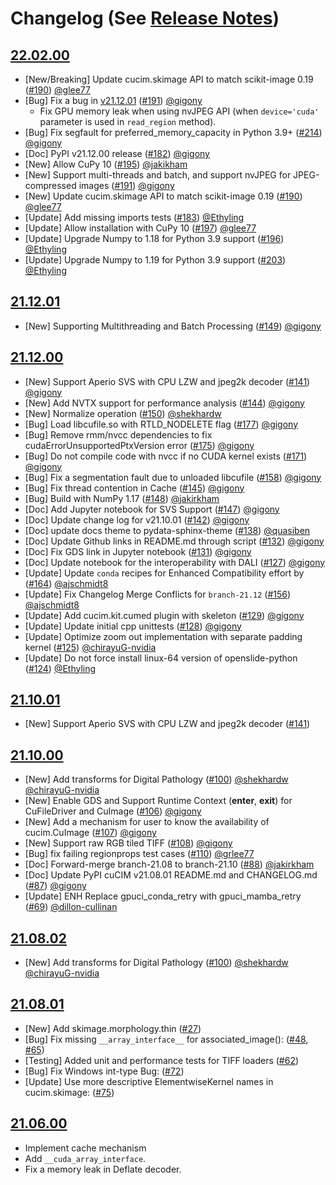 
# Changelog (See [Release Notes](https://github.com/rapidsai/cucim/wiki/Release-Notes))

## [22.02.00](https://github.com/rapidsai/cucim/wiki/release_notes_v22.02.00)

- [New/Breaking] Update cucim.skimage API to match scikit-image 0.19 ([#190](https://github.com/rapidsai/cucim/pull/190)) [@glee77](https://github.com/glee77)
- [Bug] Fix a bug in [v21.12.01](https://github.com/rapidsai/cucim/wiki/release_notes_v21.12.01) ([#191](https://github.com/rapidsai/cucim/pull/191)) [@gigony](https://github.com/gigony)
  - Fix GPU memory leak when using nvJPEG API (when `device='cuda'` parameter is used in `read_region` method).
- [Bug] Fix segfault for preferred_memory_capacity in Python 3.9+ ([#214](https://github.com/rapidsai/cucim/pull/214)) [@gigony](https://github.com/gigony)
- [Doc] PyPI v21.12.00 release ([#182](https://github.com/rapidsai/cucim/pull/182)) [@gigony](https://github.com/gigony)
- [New] Allow CuPy 10 ([#195](https://github.com/rapidsai/cucim/pull/195)) [@jakikham](https://github.com/jakikham)
- [New] Support multi-threads and batch, and support nvJPEG for JPEG-compressed images ([#191](https://github.com/rapidsai/cucim/pull/191)) [@gigony](https://github.com/gigony)
- [New] Update cucim.skimage API to match scikit-image 0.19 ([#190](https://github.com/rapidsai/cucim/pull/190)) [@glee77](https://github.com/glee77)
- [Update] Add missing imports tests ([#183](https://github.com/rapidsai/cucim/pull/183)) [@Ethyling](https://github.com/Ethyling)
- [Update] Allow installation with CuPy 10 ([#197](https://github.com/rapidsai/cucim/pull/197)) [@glee77](https://github.com/glee77)
- [Update] Upgrade Numpy to 1.18 for Python 3.9 support ([#196](https://github.com/rapidsai/cucim/pull/196)) [@Ethyling](https://github.com/Ethyling)
- [Update] Upgrade Numpy to 1.19 for Python 3.9 support ([#203](https://github.com/rapidsai/cucim/pull/203)) [@Ethyling](https://github.com/Ethyling)

## [21.12.01](https://github.com/rapidsai/cucim/wiki/release_notes_v21.12.01)

- [New] Supporting Multithreading and Batch Processing ([#149](https://github.com/rapidsai/cucim/issues/149)) [@gigony](https://github.com/gigony)

## [21.12.00](https://github.com/rapidsai/cucim/wiki/release_notes_v21.12.00)

- [New] Support Aperio SVS with CPU LZW and jpeg2k decoder ([#141](https://github.com/rapidsai/cucim/pull/141)) [@gigony](https://github.com/gigony)
- [New] Add NVTX support for performance analysis ([#144](https://github.com/rapidsai/cucim/pull/144)) [@gigony](https://github.com/gigony)
- [New] Normalize operation ([#150](https://github.com/rapidsai/cucim/pull/150)) [@shekhardw](https://github.com/shekhardw)
- [Bug] Load libcufile.so with RTLD_NODELETE flag ([#177](https://github.com/rapidsai/cucim/pull/177)) [@gigony](https://github.com/gigony)
- [Bug] Remove rmm/nvcc dependencies to fix cudaErrorUnsupportedPtxVersion error ([#175](https://github.com/rapidsai/cucim/pull/175)) [@gigony](https://github.com/gigony)
- [Bug] Do not compile code with nvcc if no CUDA kernel exists ([#171](https://github.com/rapidsai/cucim/pull/171)) [@gigony](https://github.com/gigony)
- [Bug] Fix a segmentation fault due to unloaded libcufile ([#158](https://github.com/rapidsai/cucim/pull/158)) [@gigony](https://github.com/gigony)
- [Bug] Fix thread contention in Cache ([#145](https://github.com/rapidsai/cucim/pull/145)) [@gigony](https://github.com/gigony)
- [Bug] Build with NumPy 1.17 ([#148](https://github.com/rapidsai/cucim/pull/148)) [@jakirkham](https://github.com/jakirkham)
- [Doc] Add Jupyter notebook for SVS Support ([#147](https://github.com/rapidsai/cucim/pull/147)) [@gigony](https://github.com/gigony)
- [Doc] Update change log for v21.10.01 ([#142](https://github.com/rapidsai/cucim/pull/142)) [@gigony](https://github.com/gigony)
- [Doc] update docs theme to pydata-sphinx-theme ([#138](https://github.com/rapidsai/cucim/pull/138)) [@quasiben](https://github.com/quasiben)
- [Doc] Update Github links in README.md through script ([#132](https://github.com/rapidsai/cucim/pull/132)) [@gigony](https://github.com/gigony)
- [Doc] Fix GDS link in Jupyter notebook ([#131](https://github.com/rapidsai/cucim/pull/131)) [@gigony](https://github.com/gigony)
- [Doc] Update notebook for the interoperability with DALI ([#127](https://github.com/rapidsai/cucim/pull/127)) [@gigony](https://github.com/gigony)
- [Update] Update `conda` recipes for Enhanced Compatibility effort by ([#164](https://github.com/rapidsai/cucim/pull/164)) [@ajschmidt8](https://github.com/ajschmidt8)
- [Update] Fix Changelog Merge Conflicts for `branch-21.12` ([#156](https://github.com/rapidsai/cucim/pull/156)) [@ajschmidt8](https://github.com/ajschmidt8)
- [Update] Add cucim.kit.cumed plugin with skeleton ([#129](https://github.com/rapidsai/cucim/pull/129)) [@gigony](https://github.com/gigony)
- [Update] Update initial cpp unittests ([#128](https://github.com/rapidsai/cucim/pull/128)) [@gigony](https://github.com/gigony)
- [Update] Optimize zoom out implementation with separate padding kernel ([#125](https://github.com/rapidsai/cucim/pull/125)) [@chirayuG-nvidia](https://github.com/chirayuG-nvidia)
- [Update] Do not force install linux-64 version of openslide-python ([#124](https://github.com/rapidsai/cucim/pull/124)) [@Ethyling](https://github.com/Ethyling)

## [21.10.01](https://github.com/rapidsai/cucim/wiki/release_notes_v21.10.01)

- [New] Support Aperio SVS with CPU LZW and jpeg2k decoder ([#141](https://github.com/rapidsai/cucim/pull/141))

## [21.10.00](https://github.com/rapidsai/cucim/wiki/release_notes_v21.10.00)

- [New] Add transforms for Digital Pathology ([#100](https://github.com/rapidsai/cucim/pull/100)) [@shekhardw](https://github.com/shekhardw) [@chirayuG-nvidia](https://github.com/chirayuG-nvidia)
- [New] Enable GDS and Support Runtime Context (__enter__, __exit__) for CuFileDriver and CuImage ([#106](https://github.com/rapidsai/cucim/pull/106)) [@gigony](https://github.com/gigony)
- [New] Add a mechanism for user to know the availability of cucim.CuImage ([#107](https://github.com/rapidsai/cucim/pull/107)) [@gigony](https://github.com/gigony)
- [New] Support raw RGB tiled TIFF ([#108](https://github.com/rapidsai/cucim/pull/108)) [@gigony](https://github.com/gigony)
- [Bug] fix failing regionprops test cases ([#110](https://github.com/rapidsai/cucim/pull/110)) [@grlee77](https://github.com/grlee77)
- [Doc] Forward-merge branch-21.08 to branch-21.10 ([#88](https://github.com/rapidsai/cucim/pull/88)) [@jakirkham](https://github.com/jakirkham)
- [Doc] Update PyPI cuCIM v21.08.01 README.md and CHANGELOG.md ([#87](https://github.com/rapidsai/cucim/pull/87)) [@gigony](https://github.com/gigony)
- [Update] ENH Replace gpuci_conda_retry with gpuci_mamba_retry ([#69](https://github.com/rapidsai/cucim/pull/69)) [@dillon-cullinan](https://github.com/dillon-cullinan)

## [21.08.02](https://github.com/rapidsai/cucim/wiki/release_notes_v21.08.02)

- [New] Add transforms for Digital Pathology ([#100](https://github.com/rapidsai/cucim/pull/100)) [@shekhardw](https://github.com/shekhardw) [@chirayuG-nvidia](https://github.com/chirayuG-nvidia)

## [21.08.01](https://github.com/rapidsai/cucim/wiki/release_notes_v21.08.01)

- [New] Add skimage.morphology.thin ([#27](https://github.com/rapidsai/cucim/pull/27))
- [Bug] Fix missing `__array_interface__` for associated_image(): ([#48](https://github.com/rapidsai/cucim/pull/48), [#65](https://github.com/rapidsai/cucim/pull/65))
- [Testing] Added unit and performance tests for TIFF loaders ([#62](https://github.com/rapidsai/cucim/pull/62))
- [Bug] Fix Windows int-type Bug: ([#72](https://github.com/rapidsai/cucim/pull/72))
- [Update] Use more descriptive ElementwiseKernel names in cucim.skimage: ([#75](https://github.com/rapidsai/cucim/pull/75))

## [21.06.00](https://github.com/rapidsai/cucim/wiki/release_notes_v21.06.00)

- Implement cache mechanism
- Add `__cuda_array_interface`.
- Fix a memory leak in Deflate decoder.
